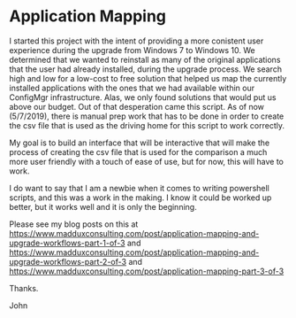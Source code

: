 # Application Mapping
I started this project with the intent of providing a more conistent user experience during the upgrade from Windows 7 to Windows 10.
We determined that we wanted to reinstall as many of the original applications that the user had already installed, during the upgrade process. We search high and low for a low-cost to free solution that helped us map the currently installed applications with the ones that we had available within our ConfigMgr infrastructure. Alas, we only found solutions that would put us above our budget. Out of that desperation came this script. As of now (5/7/2019), there is manual prep work that has to be done in order to create the csv file that is used as the driving home for this script to work correctly.

My goal is to build an interface that will be interactive that will make the process of creating the csv file that is used for the comparison a much more user friendly with a touch of ease of use, but for now, this will have to work.

I do want to say that I am a newbie when it comes to writing powershell scripts, and this was a work in the making. I know it could be worked up better, but it works well and it is only the beginning.

Please see my blog posts on this at https://www.madduxconsulting.com/post/application-mapping-and-upgrade-workflows-part-1-of-3 and https://www.madduxconsulting.com/post/application-mapping-and-upgrade-workflows-part-2-of-3 and https://www.madduxconsulting.com/post/application-mapping-part-3-of-3

Thanks.

John
